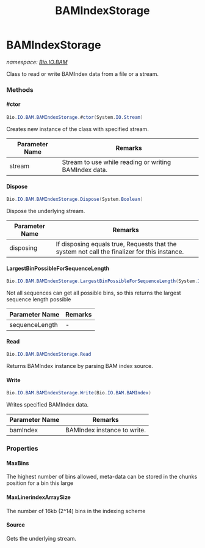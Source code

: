 ﻿---
title: BAMIndexStorage
---

# BAMIndexStorage
_namespace: [Bio.IO.BAM](N-Bio.IO.BAM.html)_

Class to read or write BAMIndex data from a file or a stream.

### Methods

#### #ctor
```csharp
Bio.IO.BAM.BAMIndexStorage.#ctor(System.IO.Stream)
```
Creates new instance of the class with specified stream.

|Parameter Name|Remarks|
|--------------|-------|
|stream|Stream to use while reading or writing BAMIndex data.|


#### Dispose
```csharp
Bio.IO.BAM.BAMIndexStorage.Dispose(System.Boolean)
```
Dispose the underlying stream.

|Parameter Name|Remarks|
|--------------|-------|
|disposing|If disposing equals true, Requests that the system not call the finalizer for this instance.|


#### LargestBinPossibleForSequenceLength
```csharp
Bio.IO.BAM.BAMIndexStorage.LargestBinPossibleForSequenceLength(System.Int32)
```
Not all sequences can get all possible bins, so this returns the largest sequence length possible

|Parameter Name|Remarks|
|--------------|-------|
|sequenceLength|-|


#### Read
```csharp
Bio.IO.BAM.BAMIndexStorage.Read
```
Returns BAMIndex instance by parsing BAM index source.

#### Write
```csharp
Bio.IO.BAM.BAMIndexStorage.Write(Bio.IO.BAM.BAMIndex)
```
Writes specified BAMIndex data.

|Parameter Name|Remarks|
|--------------|-------|
|bamIndex|BAMIndex instance to write.|




### Properties

#### MaxBins
The highest number of bins allowed, meta-data can be stored in the chunks position for a bin
 this large
#### MaxLinerindexArraySize
The number of 16kb (2^14) bins in the indexing scheme
#### Source
Gets the underlying stream.

